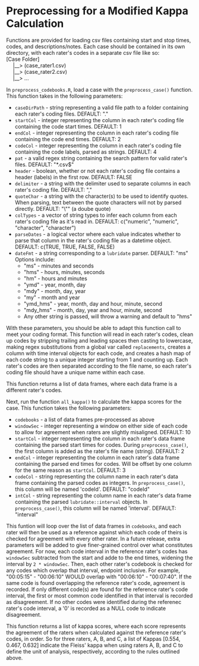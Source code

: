 # Preprocessing for a Modified Kappa Calculation
Functions are provided for loading csv files containing start and stop times, codes, and descriptions/notes.
Each case should be contained in its own directory, with each rater's codes in a separate csv file like so:
<br>
\[Case Folder\] <br>
&emsp;  |\_\_>  \(case_rater1.csv\) <br>
&emsp;  |\_\_>  \(case_rater2.csv\) <br>
&emsp;  |\_\_> ... <br>

In ```preprocess_codebooks.R```, load a case with the ```preprocess_case()``` function. This function takes in the following parameters:

* ```caseDirPath```   - string representing a valid file path to a folder containing each rater's coding files. DEFAULT: "."
* ```startCol```      - integer representing the column in each rater's coding file containing the code start times. DEFAULT: 1
* ```endCol```        - integer representing the column in each rater's coding file containing the code end times. DEFAULT: 2
* ```codeCol```       - integer representing the column in each rater's coding file containing the code labels, parsed as strings. DEFAULT: 4
* ```pat```           - a valid regex string containing the search pattern for valid rater's files. DEFAULT: "*.csv$"
* ```header```        - boolean, whether or not each rater's coding file contains a header (labels) in the first row. DEFAULT: FALSE
* ```delimiter```     - a string with the delimiter used to separate columns in each rater's coding file. DEFAULT: ","
* ```quoteChar```     - a string with the character(s) to be used to identify quotes. When parsing, text between the quote characters will not by parsed directly. DEFAULT: "\\"" (a doube quote)
* ```colTypes```      - a vector of string types to infer each column from each rater's coding file as it's read in. DEFAULT: c("numeric", "numeric", "character", "character")
* ```parseDates```    - a logical vector where each value indicates whether to parse that column in the rater's coding file as a datetime object. DEFAULT: c(TRUE, TRUE, FALSE, FALSE)
* ```dateFmt```       - a string corresponding to a ```lubridate``` parser. DEFAULT: "ms" Options include:
  * "ms"      - minutes and seconds
  * "hms"     - hours, minutes, seconds
  * "hm"      - hours and minutes
  * "ymd"     - year, month, day
  * "mdy"     - month, day, year
  * "my"      - month and year
  * "ymd_hms" - year, month, day and hour, minute, second
  * "mdy_hms" - month, day, year and hour, minute, second
  * Any other string is passed, will throw a warning and default to "hms"

With these parameters, you should be able to adapt this function call to meet your coding format.
This function will read in each rater's codes, clean up codes by stripping trailing and leading spaces then casting to lowercase, making regex substitutions from a global var called ```replacements```, 
creates a column with time interval objects for each code, and creates a hash map of each code string to a unique integer starting from 1 and counting up. 
Each rater's codes are then separated according to the file name, so each rater's coding file should have a unique name within each case.

This function returns a list of data frames, where each data frame is a different rater's codes.

Next, run the function ```all_kappa()``` to calculate the kappa scores for the case. This function takes the following parameters:

* ```codebooks```    - a list of data frames pre-processed as above
* ```windowSec```    - integer representing a window on either side of each code to allow for agreement when raters are slightly misaligned. DEFAULT: 10
* ```startCol```     - integer representing the column in each rater's data frame containing the parsed start times for codes. During ```preprocess_case()```, the first column is added as the rater's file name (string). DEFAULT: 2
* ```endCol```       - integer representing the column in each rater's data frame containing the parsed end times for codes. Will be offset by one column for the same reason as ```startCol```. DEFAULT: 3
* ```codeCol```      - string representing the column name in each rater's data frame containing the parsed codes as integers. In ```preprocess_case()```, this column will be named 'codeId'. DEFAULT: "codeId"
* ```intCol```       - string representing the column name in each rater's data frame containing the parsed ```lubridate::interval``` objects. In ```preprocess_case()```, this column will be named 'interval'. DEFAULT: "interval"

This funtion will loop over the list of data frames in ```codebooks```, and each rater will then be used as a reference against which each code of theirs is checked for agreement with every other rater.
In a future release, extra parameters will be added to give finer-grained control over what constitutes agreement. For now, each code interval in the reference rater's codes has ```windowSec``` subtracted from the start and adde to the end times, widening the interval by ```2 * windowSec```. 
Then, each other rater's codebook is checked for any codes which overlap that interval, endpoint inclusive. For example, "00\:05\:15" - "00\:06\:10" WOULD overlap with "00\:06\:10" - "00\:07\:40". 
If the same code is found overlapping the reference rater's code, agreement is recorded. If only different code(s) are found for the reference rater's code interval, the first or most common code identified in that interval is recorded as disagreement. If no other codes were identified during the referenec rater's code interval, a '0' is recorded as a NULL code to indicate disagreement.

This function returns a list of kappa scores, where each score represents the agreement of the raters when calculated against the reference rater's codes, in order. So for three raters, A, B, and C, a list of Kappas \[0.554, 0.467, 0.632\] indicate the Fleiss' kappa when using raters A, B, and C to define the unit of analysis, respectively, according to the rules outlined above.




